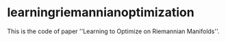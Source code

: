 # learningriemannianoptimization

This is the code of paper ''Learning to Optimize on Riemannian Manifolds''.
